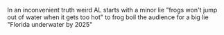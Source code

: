 In an inconvenient truth weird AL starts with a minor lie "frogs won't jump out of water when it gets too hot" to frog boil the audience for a big lie "Florida underwater by 2025"

